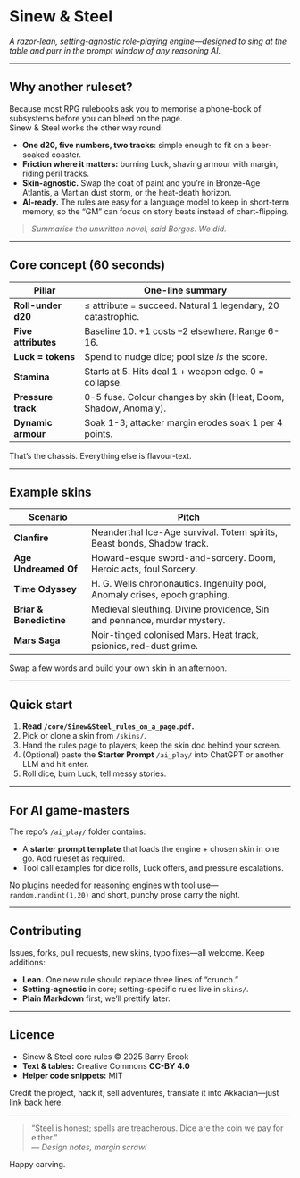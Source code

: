 # **Sinew & Steel**

*A razor-lean, setting-agnostic role-playing engine—designed to sing at the table and purr in the prompt window of any reasoning AI.*

---

## Why another ruleset?

Because most RPG rulebooks ask you to memorise a phone-book of subsystems before you can bleed on the page.  
Sinew & Steel works the other way round:

* **One d20, five numbers, two tracks**: simple enough to fit on a beer-soaked coaster.  
* **Friction where it matters:** burning Luck, shaving armour with margin, riding peril tracks.  
* **Skin-agnostic.**  Swap the coat of paint and you’re in Bronze-Age Atlantis, a Martian dust storm, or the heat-death horizon.  
* **AI-ready.**  The rules are easy for a language model to keep in short-term memory, so the “GM” can focus on story beats instead of chart-flipping.

> *Summarise the unwritten novel, said Borges.  We did.*

---

## Core concept (60 seconds)

| Pillar | One-line summary |
|---|---|
| **Roll-under d20** | ≤ attribute = succeed.  Natural 1 legendary, 20 catastrophic. |
| **Five attributes** | Baseline 10.  +1 costs –2 elsewhere.  Range 6-16. |
| **Luck = tokens** | Spend to nudge dice; pool size *is* the score. |
| **Stamina** | Starts at 5.  Hits deal 1 + weapon edge.  0 = collapse. |
| **Pressure track** | 0-5 fuse.  Colour changes by skin (Heat, Doom, Shadow, Anomaly). |
| **Dynamic armour** | Soak 1-3; attacker margin erodes soak 1 per 4 points. |

That’s the chassis.  Everything else is flavour‐text.

---

## Example skins

| Scenario | Pitch |
|---|---|
| **Clanfire** | Neanderthal Ice-Age survival.  Totem spirits, Beast bonds, Shadow track. |
| **Age Undreamed Of** | Howard-esque sword-and-sorcery.  Doom, Heroic acts, foul Sorcery. |
| **Time Odyssey** | H. G. Wells chrononautics.  Ingenuity pool, Anomaly crises, epoch graphing. |
| **Briar & Benedictine** | Medieval sleuthing.  Divine providence, Sin and pennance, murder mystery. |
| **Mars Saga** | Noir-tinged colonised Mars.  Heat track, psionics, red-dust grime. |

Swap a few words and build your own skin in an afternoon.

---

## Quick start

1. **Read `/core/Sinew&Steel_rules_on_a_page.pdf`.**  
2. Pick or clone a skin from `/skins/`.  
3. Hand the rules page to players; keep the skin doc behind your screen.  
4. (Optional) paste the **Starter Prompt** `/ai_play/` into ChatGPT or another LLM and hit enter.  
5. Roll dice, burn Luck, tell messy stories.

---

## For AI game-masters

The repo’s `/ai_play/` folder contains:

* A **starter prompt template** that loads the engine + chosen skin in one go. Add ruleset as required. 
* Tool call examples for dice rolls, Luck offers, and pressure escalations.

No plugins needed for reasoning engines with tool use—`random.randint(1,20)` and short, punchy prose carry the night.

---

## Contributing

Issues, forks, pull requests, new skins, typo fixes—all welcome.  Keep additions:

* **Lean.**  One new rule should replace three lines of “crunch.”  
* **Setting-agnostic** in core; setting-specific rules live in `skins/`.  
* **Plain Markdown** first; we’ll prettify later.

---

## Licence

* Sinew & Steel core rules © 2025 Barry Brook
* **Text & tables:** Creative Commons **CC-BY 4.0**  
* **Helper code snippets:** MIT

Credit the project, hack it, sell adventures, translate it into Akkadian—just link back here.

---

> “Steel is honest; spells are treacherous.  Dice are the coin we pay for either.”  
> — *Design notes, margin scrawl*

Happy carving.
